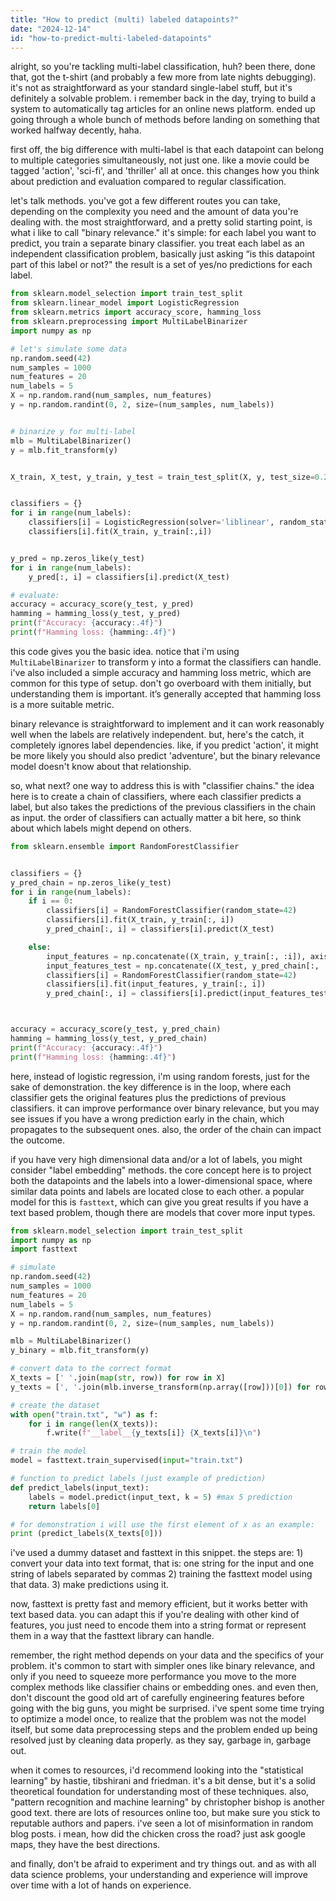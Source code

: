 ```yaml
---
title: "How to predict (multi) labeled datapoints?"
date: "2024-12-14"
id: "how-to-predict-multi-labeled-datapoints"
---
```


alright, so you're tackling multi-label classification, huh? been there, done that, got the t-shirt (and probably a few more from late nights debugging). it's not as straightforward as your standard single-label stuff, but it's definitely a solvable problem. i remember back in the day, trying to build a system to automatically tag articles for an online news platform. ended up going through a whole bunch of methods before landing on something that worked halfway decently, haha.

first off, the big difference with multi-label is that each datapoint can belong to multiple categories simultaneously, not just one. like a movie could be tagged 'action', 'sci-fi', and 'thriller' all at once. this changes how you think about prediction and evaluation compared to regular classification.

let's talk methods. you've got a few different routes you can take, depending on the complexity you need and the amount of data you're dealing with. the most straightforward, and a pretty solid starting point, is what i like to call "binary relevance." it's simple: for each label you want to predict, you train a separate binary classifier. you treat each label as an independent classification problem, basically just asking “is this datapoint part of this label or not?" the result is a set of yes/no predictions for each label.

```python
from sklearn.model_selection import train_test_split
from sklearn.linear_model import LogisticRegression
from sklearn.metrics import accuracy_score, hamming_loss
from sklearn.preprocessing import MultiLabelBinarizer
import numpy as np

# let's simulate some data
np.random.seed(42)
num_samples = 1000
num_features = 20
num_labels = 5
X = np.random.rand(num_samples, num_features)
y = np.random.randint(0, 2, size=(num_samples, num_labels))


# binarize y for multi-label
mlb = MultiLabelBinarizer()
y = mlb.fit_transform(y)


X_train, X_test, y_train, y_test = train_test_split(X, y, test_size=0.2, random_state=42)


classifiers = {}
for i in range(num_labels):
    classifiers[i] = LogisticRegression(solver='liblinear', random_state=42)
    classifiers[i].fit(X_train, y_train[:,i])


y_pred = np.zeros_like(y_test)
for i in range(num_labels):
    y_pred[:, i] = classifiers[i].predict(X_test)

# evaluate:
accuracy = accuracy_score(y_test, y_pred)
hamming = hamming_loss(y_test, y_pred)
print(f"Accuracy: {accuracy:.4f}")
print(f"Hamming loss: {hamming:.4f}")
```

this code gives you the basic idea. notice that i'm using `MultiLabelBinarizer` to transform y into a format the classifiers can handle. i've also included a simple accuracy and hamming loss metric, which are common for this type of setup. don't go overboard with them initially, but understanding them is important. it’s generally accepted that hamming loss is a more suitable metric.

binary relevance is straightforward to implement and it can work reasonably well when the labels are relatively independent. but, here's the catch, it completely ignores label dependencies. like, if you predict 'action', it might be more likely you should also predict 'adventure', but the binary relevance model doesn't know about that relationship.

so, what next? one way to address this is with "classifier chains." the idea here is to create a chain of classifiers, where each classifier predicts a label, but also takes the predictions of the previous classifiers in the chain as input. the order of classifiers can actually matter a bit here, so think about which labels might depend on others.

```python
from sklearn.ensemble import RandomForestClassifier


classifiers = {}
y_pred_chain = np.zeros_like(y_test)
for i in range(num_labels):
    if i == 0:
        classifiers[i] = RandomForestClassifier(random_state=42)
        classifiers[i].fit(X_train, y_train[:, i])
        y_pred_chain[:, i] = classifiers[i].predict(X_test)

    else:
        input_features = np.concatenate((X_train, y_train[:, :i]), axis=1)
        input_features_test = np.concatenate((X_test, y_pred_chain[:, :i]), axis=1)
        classifiers[i] = RandomForestClassifier(random_state=42)
        classifiers[i].fit(input_features, y_train[:, i])
        y_pred_chain[:, i] = classifiers[i].predict(input_features_test)



accuracy = accuracy_score(y_test, y_pred_chain)
hamming = hamming_loss(y_test, y_pred_chain)
print(f"Accuracy: {accuracy:.4f}")
print(f"Hamming loss: {hamming:.4f}")
```

here, instead of logistic regression, i'm using random forests, just for the sake of demonstration. the key difference is in the loop, where each classifier gets the original features plus the predictions of previous classifiers. it can improve performance over binary relevance, but you may see issues if you have a wrong prediction early in the chain, which propagates to the subsequent ones. also, the order of the chain can impact the outcome.

if you have very high dimensional data and/or a lot of labels, you might consider "label embedding" methods. the core concept here is to project both the datapoints and the labels into a lower-dimensional space, where similar data points and labels are located close to each other. a popular model for this is `fasttext`, which can give you great results if you have a text based problem, though there are models that cover more input types.

```python
from sklearn.model_selection import train_test_split
import numpy as np
import fasttext

# simulate
np.random.seed(42)
num_samples = 1000
num_features = 20
num_labels = 5
X = np.random.rand(num_samples, num_features)
y = np.random.randint(0, 2, size=(num_samples, num_labels))

mlb = MultiLabelBinarizer()
y_binary = mlb.fit_transform(y)

# convert data to the correct format
X_texts = [' '.join(map(str, row)) for row in X]
y_texts = [', '.join(mlb.inverse_transform(np.array([row]))[0]) for row in y_binary]

# create the dataset
with open("train.txt", "w") as f:
    for i in range(len(X_texts)):
        f.write(f"__label__{y_texts[i]} {X_texts[i]}\n")

# train the model
model = fasttext.train_supervised(input="train.txt")

# function to predict labels (just example of prediction)
def predict_labels(input_text):
    labels = model.predict(input_text, k = 5) #max 5 prediction
    return labels[0]

# for demonstration i will use the first element of x as an example:
print (predict_labels(X_texts[0]))
```

i've used a dummy dataset and fasttext in this snippet. the steps are: 1) convert your data into text format, that is: one string for the input and one string of labels separated by commas 2) training the fasttext model using that data. 3) make predictions using it.

now, fasttext is pretty fast and memory efficient, but it works better with text based data. you can adapt this if you're dealing with other kind of features, you just need to encode them into a string format or represent them in a way that the fasttext library can handle.

remember, the right method depends on your data and the specifics of your problem. it's common to start with simpler ones like binary relevance, and only if you need to squeeze more performance you move to the more complex methods like classifier chains or embedding ones. and even then, don't discount the good old art of carefully engineering features before going with the big guns, you might be surprised. i've spent some time trying to optimize a model once, to realize that the problem was not the model itself, but some data preprocessing steps and the problem ended up being resolved just by cleaning data properly. as they say, garbage in, garbage out.

when it comes to resources, i'd recommend looking into the "statistical learning" by hastie, tibshirani and friedman. it's a bit dense, but it's a solid theoretical foundation for understanding most of these techniques. also, "pattern recognition and machine learning" by christopher bishop is another good text. there are lots of resources online too, but make sure you stick to reputable authors and papers. i've seen a lot of misinformation in random blog posts. i mean, how did the chicken cross the road? just ask google maps, they have the best directions.

and finally, don't be afraid to experiment and try things out. and as with all data science problems, your understanding and experience will improve over time with a lot of hands on experience.
